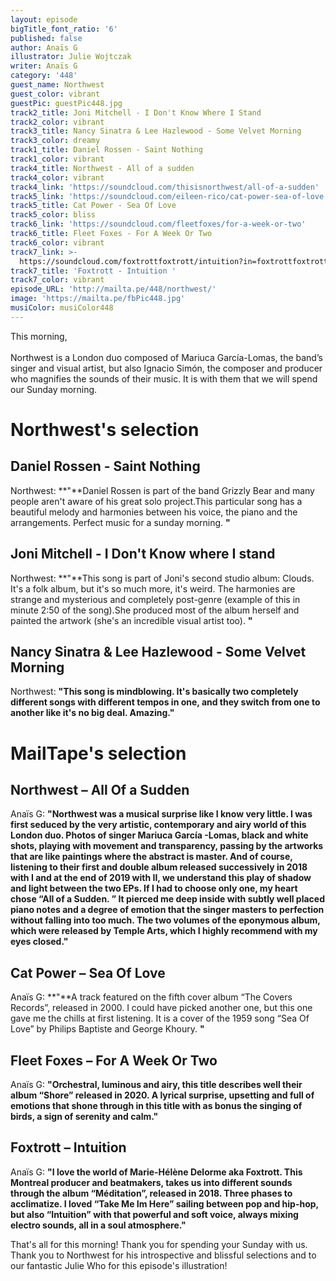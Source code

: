 ```yaml
---
layout: episode
bigTitle_font_ratio: '6'
published: false
author: Anaïs G
illustrator: Julie Wojtczak
writer: Anaïs G
category: '448'
guest_name: Northwest
guest_color: vibrant
guestPic: guestPic448.jpg
track2_title: Joni Mitchell - I Don't Know Where I Stand
track2_color: vibrant
track3_title: Nancy Sinatra & Lee Hazlewood - Some Velvet Morning
track3_color: dreamy
track1_title: Daniel Rossen - Saint Nothing
track1_color: vibrant
track4_title: Northwest - All of a sudden
track4_color: vibrant
track4_link: 'https://soundcloud.com/thisisnorthwest/all-of-a-sudden'
track5_link: 'https://soundcloud.com/eileen-rico/cat-power-sea-of-love'
track5_title: Cat Power - Sea Of Love
track5_color: bliss
track6_link: 'https://soundcloud.com/fleetfoxes/for-a-week-or-two'
track6_title: Fleet Foxes - For A Week Or Two
track6_color: vibrant
track7_link: >-
  https://soundcloud.com/foxtrottfoxtrott/intuition?in=foxtrottfoxtrott/sets/foxtrott-meditations-i
track7_title: 'Foxtrott - Intuition '
track7_color: vibrant
episode_URL: 'http://mailta.pe/448/northwest/'
image: 'https://mailta.pe/fbPic448.jpg'
musiColor: musiColor448
---
```


<p id="introduction">
  This morning,
   <br><br>Northwest is a London duo composed of Mariuca García-Lomas, the band’s singer and visual artist, but also Ignacio Simón, the composer and producer who magnifies the sounds of their music. It is with them that we will spend our Sunday morning.
</p>

# Northwest's selection

## Daniel Rossen - Saint Nothing
Northwest: **"**Daniel Rossen is part of the band Grizzly Bear and many people aren't aware of his great solo project.This particular song has a beautiful melody and harmonies between his voice, the piano and the arrangements.
Perfect music for a sunday morning. **"**

## Joni Mitchell - I Don't Know where I stand
Northwest: **"**This song is part of Joni's second studio album: Clouds. It's a folk album, but it's so much more, it's weird. The harmonies are strange and mysterious and completely post-genre (example of this in minute 2:50 of the song).She produced most of the album herself and painted the artwork (she's an incredible visual artist too). **"**

## Nancy Sinatra & Lee Hazlewood - Some Velvet Morning
Northwest: **"**This song is mindblowing. It's basically two completely different songs with different tempos in one, and they switch from one to another like it's no big deal. Amazing.**"**

# MailTape's selection

## Northwest – All Of a Sudden
Anaïs G: **"**Northwest was a musical surprise like I know very little. I was first seduced by the very artistic, contemporary and airy world of this London duo. Photos of singer Mariuca García -Lomas, black and white shots, playing with movement and transparency, passing by the artworks that are like paintings where the abstract is master. And of course, listening to their first and double album released successively in 2018 with I and at the end of 2019 with II, we understand this play of shadow and light between the two EPs. If I had to choose only one, my heart chose “All of a Sudden. ” It pierced me deep inside with subtly well placed piano notes and a degree of emotion that the singer masters to perfection without falling into too much. The two volumes of the eponymous album, which were released by Temple Arts, which I highly recommend with my eyes closed.**"**

## Cat Power – Sea Of Love
Anaïs G: **"**A track featured on the fifth cover album “The Covers Records”, released in 2000. I could have picked another one, but this one gave me the chills at first listening. It is a cover of the 1959 song “Sea Of Love” by Philips Baptiste and George Khoury. **"**

## Fleet Foxes – For A Week Or Two
Anaïs G: **"**Orchestral, luminous and airy, this title describes well their album “Shore” released in 2020. A lyrical surprise, upsetting and full of emotions that shone through in this title with as bonus the singing of birds, a sign of serenity and calm.**"**

## Foxtrott – Intuition
Anaïs G: **"**I love the world of Marie-Hélène Delorme aka Foxtrott. This Montreal producer and beatmakers, takes us into different sounds through the album “Méditation”, released in 2018. Three phases to acclimatize. I loved “Take Me Im Here” sailing between pop and hip-hop, but also “Intuition” with that powerful and soft voice, always mixing electro sounds, all in a soul atmosphere.**"**

<p id="outroduction">That's all for this morning! Thank you for spending your Sunday with us. Thank you to Northwest for his introspective and blissful selections and to our fantastic Julie Who for this episode's illustration!</p>

